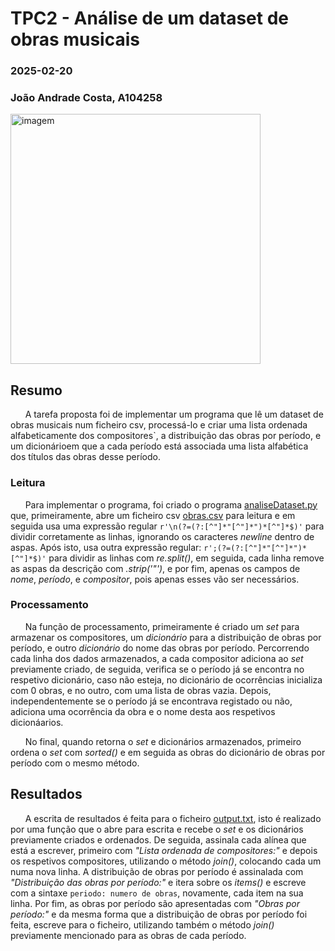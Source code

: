 # TPC2 - Análise de um dataset de obras musicais
### 2025-02-20

### João Andrade Costa, A104258
<img src =https://github.com/user-attachments/assets/afe8f9d7-90b8-4331-81e3-0b0aaac8c56e alt="imagem" width="400" />

## Resumo
&nbsp;&nbsp;&nbsp;&nbsp;&nbsp;&nbsp;A tarefa proposta foi de implementar um programa que lê um dataset de obras musicais num ficheiro csv, processá-lo e criar uma lista ordenada alfabeticamente dos compositores`, a distribuição das obras por período, e um dicionárioem que a cada período está associada uma lista alfabética dos títulos das obras desse período.

### Leitura
&nbsp;&nbsp;&nbsp;&nbsp;&nbsp;&nbsp;Para implementar o programa, foi criado o programa [analiseDataset.py](analiseDataset.py) que, primeiramente, abre um ficheiro csv [obras.csv](obras.csv) para leitura e em seguida usa uma expressão regular `r'\n(?=(?:[^"]*"[^"]*")*[^"]*$)'` para dividir corretamente as linhas, ignorando os caracteres *newline* dentro de aspas. Após isto, usa outra expressão regular: `r';(?=(?:[^"]*"[^"]*")*[^"]*$)'` para dividir as linhas com *re.split()*, em seguida, cada linha remove as aspas da descrição com *.strip('"')*, e por fim, apenas os campos de *nome*, *período*, e *compositor*, pois apenas esses vão ser necessários.

### Processamento
&nbsp;&nbsp;&nbsp;&nbsp;&nbsp;&nbsp;Na função de processamento, primeiramente é criado um *set* para armazenar os compositores, um *dicionário* para a distribuição de obras por período, e outro *dicionário* do nome das obras por período. Percorrendo cada linha dos dados armazenados, a cada compositor adiciona ao *set* previamente criado, de seguida, verifica se o período já se encontra no respetivo dicionário, caso não esteja, no dicionário de ocorrências inicializa com 0 obras, e no outro, com uma lista de obras vazia. Depois, independentemente se o período já se encontrava registado ou não, adiciona uma ocorrência da obra e o nome desta aos respetivos dicionáarios.

&nbsp;&nbsp;&nbsp;&nbsp;&nbsp;&nbsp;No final, quando retorna o *set* e dicionários armazenados, primeiro ordena o *set* com *sorted()* e em seguida as obras do dicionário de obras por período com o mesmo método.

## Resultados
&nbsp;&nbsp;&nbsp;&nbsp;&nbsp;&nbsp;A escrita de resultados é feita para o ficheiro [output.txt](output.txt), isto é realizado por uma função que o abre para escrita e recebe o *set* e os dicionários previamente criados e ordenados. De seguida, assinala cada alínea que está a escrever, primeiro com *"Lista ordenada de compositores:"* e depois os respetivos compositores, utilizando o método *join()*, colocando cada um numa nova linha. A distribuição de obras por período é assinalada com *"Distribuição das obras por período:"* e itera sobre os *items()* e escreve com a sintaxe `periodo: numero de obras`, novamente, cada item na sua linha. Por fim, as obras por período são apresentadas com *"Obras por período:"* e da mesma forma que a distribuição de obras por período foi feita, escreve para o ficheiro, utilizando também o método *join()* previamente mencionado para as obras de cada período.
